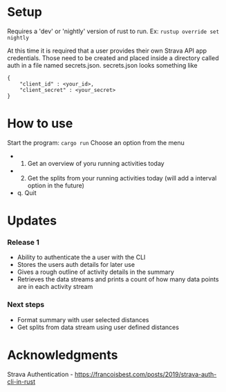 # Setup
Requires a 'dev' or 'nightly' version of rust to run. Ex: `rustup override set nightly`

At this time it is required that a user provides their own Strava API app credentials. Those need to be created and placed inside 
a directory called auth in a file named secrets.json. secrets.json looks something like 
```
{
    "client_id" : <your_id>,
    "client_secret" : <your_secret>
}
```

# How to use
Start the program: `cargo run`
Choose an option from the menu
- 1. Get an overview of yoru running activities today
- 2. Get the splits from your running activities today (will add a interval option in the future)
- q. Quit

# Updates
### Release 1
- Ability to authenticate the a user with the CLI
- Stores the users auth details for later use
- Gives a rough outline of activity details in the summary
- Retrieves the data streams and prints a count of how many data points are in each activity stream

### Next steps
- Format summary with user selected distances
- Get splits from data stream using user defined distances

# Acknowledgments
Strava Authentication - https://francoisbest.com/posts/2019/strava-auth-cli-in-rust

